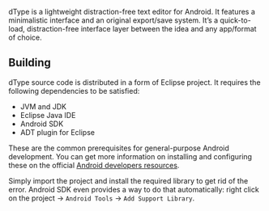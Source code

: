 dType is a lightweight distraction-free text editor for Android. It features a minimalistic interface and an original export/save system. It’s a quick-to-load, distraction-free interface layer between the idea and any app/format of choice.

## Building

dType source code is distributed in a form of Eclipse project. It requires the following dependencies to be satisfied:

* JVM and JDK
* Eclipse Java IDE
* Android SDK
* ADT plugin for Eclipse

These are the common prerequisites for general-purpose Android development. You can get more information on installing and configuring these on the official [Android developers resources](http://developer.android.com/sdk/index.html).

Simply import the project and install the required library to get rid of the error. Android SDK even provides a way to do that automatically: right click on the project → `Android Tools` → `Add Support Library`.

 